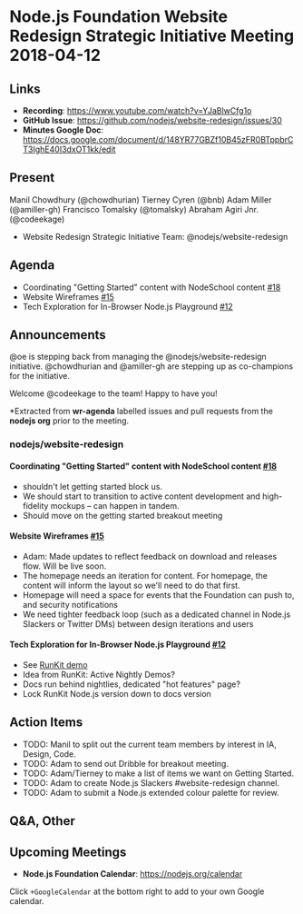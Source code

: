 # Node.js Foundation Website Redesign Strategic Initiative Meeting 2018-04-12

## Links

* **Recording**: <https://www.youtube.com/watch?v=YJaBlwCfg1o>
* **GitHub Issue**: <https://github.com/nodejs/website-redesign/issues/30>
* **Minutes Google Doc**: <https://docs.google.com/document/d/148YR77GBZf10B45zFR0BTppbrCT3IghE40I3dxOT1kk/edit>

## Present

Manil Chowdhury (@chowdhurian)
Tierney Cyren (@bnb)
Adam Miller (@amiller-gh)
Francisco Tomalsky (@tomalsky)
Abraham Agiri Jnr. (@codeekage)

* Website Redesign Strategic Initiative Team: @nodejs/website-redesign

## Agenda

* Coordinating "Getting Started" content with NodeSchool content [#18](https://github.com/nodejs/website-redesign/issues/18)
* Website Wireframes [#15](https://github.com/nodejs/website-redesign/issues/15)
* Tech Exploration for In-Browser Node.js Playground [#12](https://github.com/nodejs/website-redesign/issues/12)

## Announcements

@oe is stepping back from managing the @nodejs/website-redesign initiative. @chowdhurian and @amiller-gh are stepping up as co-champions for the initiative.

Welcome @codeekage to the team! Happy to have you!

\*Extracted from **wr-agenda** labelled issues and pull requests from the **nodejs org** prior to the meeting.

### nodejs/website-redesign

#### Coordinating "Getting Started" content with NodeSchool content [#18](https://github.com/nodejs/website-redesign/issues/18)

* shouldn't let getting started block us.
* We should start to transition to active content development and high-fidelity mockups – can happen in tandem.
* Should move on the getting started breakout meeting

#### Website Wireframes [#15](https://github.com/nodejs/website-redesign/issues/15)

* Adam: Made updates to reflect feedback on download and releases flow. Will be live soon.
* The homepage needs an iteration for content. For homepage, the content will inform the layout so we'll need to do that first.
* Homepage will need a space for events that the Foundation can push to, and security notifications
* We need tighter feedback loop (such as a dedicated channel in Node.js Slackers or Twitter DMs) between design iterations and users

#### Tech Exploration for In-Browser Node.js Playground [#12](https://github.com/nodejs/website-redesign/issues/12)

* See [RunKit demo](http://nodejs-org-runkit-demo.com/)
* Idea from RunKit: Active Nightly Demos?
* Docs run behind nightlies, dedicated "hot features" page?
* Lock RunKit Node.js version down to docs version

## Action Items

* TODO: Manil to split out the current team members by interest in IA, Design, Code.
* TODO: Adam to send out Dribble for breakout meeting.
* TODO: Adam/Tierney to make a list of items we want on Getting Started.
* TODO: Adam to create Node.js Slackers #website-redesign channel.
* TODO: Adam to submit a Node.js extended colour palette for review.

## Q\&A, Other

## Upcoming Meetings

* **Node.js Foundation Calendar**: <https://nodejs.org/calendar>

Click `+GoogleCalendar` at the bottom right to add to your own Google calendar.

